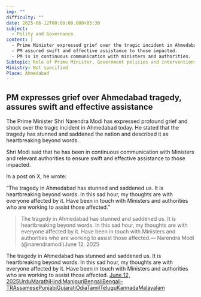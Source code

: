 ```yaml
---
imp: ""
difficulty: ""
date: 2025-06-12T00:00:00.000+05:30
subject:
  - Polity and Governance
content: |
  - Prime Minister expressed grief over the tragic incident in Ahmedabad.
  - PM assured swift and effective assistance to those impacted.
  - PM is in continuous communication with ministers and authorities.
Subtopic: Role of Prime Minister, Government policies and interventions, Disaster management
Ministry: Not specified
Place: Ahmedabad
---
```


## PM expresses grief over Ahmedabad tragedy, assures swift and effective assistance

The Prime Minister Shri Narendra Modi has expressed profound grief and shock over the tragic incident in Ahmedabad today. He stated that the tragedy has stunned and saddened the nation and described it as heartbreaking beyond words.

Shri Modi said that he has been in continuous communication with Ministers and relevant authorities to ensure swift and effective assistance to those impacted.

In a post on X, he wrote:

“The tragedy in Ahmedabad has stunned and saddened us. It is heartbreaking beyond words. In this sad hour, my thoughts are with everyone affected by it. Have been in touch with Ministers and authorities who are working to assist those affected.”

> The tragedy in Ahmedabad has stunned and saddened us. It is heartbreaking beyond words. In this sad hour, my thoughts are with everyone affected by it. Have been in touch with Ministers and authorities who are working to assist those affected.— Narendra Modi (@narendramodi)June 12, 2025

The tragedy in Ahmedabad has stunned and saddened us. It is heartbreaking beyond words. In this sad hour, my thoughts are with everyone affected by it. Have been in touch with Ministers and authorities who are working to assist those affected.
[June 12, 2025](https://twitter.com/narendramodi/status/1933110947553681853?ref_src=twsrc%5Etfw)[Urdu](https://pib.gov.in/PressReleasePage.aspx?PRID=2135968)[Marathi](https://pib.gov.in/PressReleasePage.aspx?PRID=2135996)[Hindi](https://pib.gov.in/PressReleasePage.aspx?PRID=2135951)[Manipuri](https://pib.gov.in/PressReleasePage.aspx?PRID=2136000)[Bengali](https://pib.gov.in/PressReleasePage.aspx?PRID=2135948)[Bengali-TR](https://pib.gov.in/PressReleasePage.aspx?PRID=2135990)[Assamese](https://pib.gov.in/PressReleasePage.aspx?PRID=2135956)[Punjabi](https://pib.gov.in/PressReleasePage.aspx?PRID=2135979)[Gujarati](https://pib.gov.in/PressReleasePage.aspx?PRID=2135934)[Odia](https://pib.gov.in/PressReleasePage.aspx?PRID=2136046)[Tamil](https://pib.gov.in/PressReleasePage.aspx?PRID=2135970)[Telugu](https://pib.gov.in/PressReleasePage.aspx?PRID=2135944)[Kannada](https://pib.gov.in/PressReleasePage.aspx?PRID=2135962)[Malayalam](https://pib.gov.in/PressReleasePage.aspx?PRID=2135947)